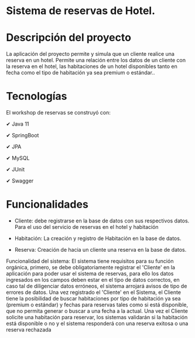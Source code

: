 # Sistema de reservas de Hotel.

# Descripción del proyecto
La aplicación del proyecto permite y simula que un cliente realice una reserva en un hotel. Permite una relación entre los datos de un cliente con la reserva en el hotel, las habitaciones de un  hotel disponibles tanto en fecha como el tipo de habitación ya sea premium o estándar..

# Tecnologías
El workshop de reservas se construyó con:

✔ Java 11 

✔ SpringBoot 

✔ JPA

✔ MySQL 

✔ JUnit

✔ Swagger

# Funcionalidades

- Cliente: debe registrarse en la base de datos con sus respectivos datos. Para el uso del servicio de reservas en el hotel y habitación

- Habitación: La creación y registro de Habitación en la base de datos.

- Reserva: Creación de hacia un cliente una reserva en la base de datos.

Funcionalidad del sistema:
El sistema tiene requisitos para su función orgánica, primero, se debe obligatoriamente registrar  el 'Cliente' en la aplicación para poder usar el sistema de reservas, para ello los datos ingresados en los campos deben estar en el tipo de datos correctos, en caso tal de diligenciar datos erróneos, el sistema arrojará avisos de tipo de errores de datos.
Una vez registrado el 'Cliente' en el Sistema, el Cliente tiene la posibilidad de buscar habitaciones por tipo de habitación ya sea (premium o estándar) y fechas para reservas tales como si está disponible, que no permita generar o buscar a una fecha a la actual. 
Una vez el Cliente solicite una habitación para reservar, los sistemas validarán si la habitación está disponible o no y el sistema responderá con una reserva exitosa o una reserva rechazada
